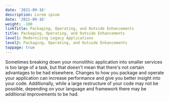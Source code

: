 ```yaml
---
date: '2021-09-16'
description: Lorem ipsum
date: '2021-09-16'
weight: -100
linkTitle: Packaging, Operating, and Outside Enhancements
title: Packaging, Operating, and Outside Enhancements
level1: Modernizing Legacy Applications
level2: Packaging, Operating, and Outside Enhancements
toppage: true
---
```


Sometimes breaking down your monolithic application into smaller services is too large of a task, but that doesn't mean that there's not certain advantages to be had elsewhere. Changes to how you package and operate your application can increase performance and give you better insight into your code. Additionally, while a large restructure of your code may not be possible, depending on your language and framework there may be additional improvements to be had.
